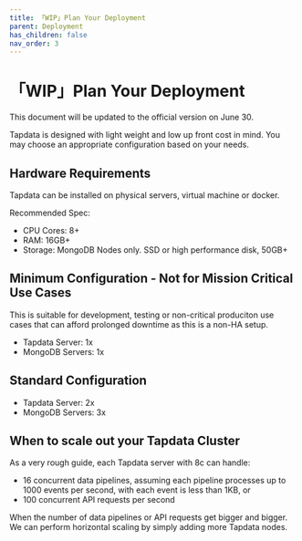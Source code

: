 ```yaml
---
title: 「WIP」Plan Your Deployment
parent: Deployment
has_children: false
nav_order: 3
---
```


# 「WIP」Plan Your Deployment
This document will be updated to the official version on June 30.

Tapdata is designed with light weight and low up front cost in mind. You may choose an appropriate configuration based on your needs. 


## Hardware Requirements

Tapdata can be installed on physical servers, virtual machine or docker. 

Recommended Spec:

- CPU Cores: 8+
- RAM: 16GB+
- Storage: MongoDB Nodes only. SSD or high performance disk, 50GB+ 

 
## Minimum Configuration - Not for Mission Critical Use Cases

This is suitable for development, testing or non-critical produciton use cases that can afford prolonged downtime as this is a non-HA setup. 

- Tapdata Server:  1x
- MongoDB Servers: 1x



## Standard Configuration 

- Tapdata Server:  2x
- MongoDB Servers: 3x


## When to scale out your Tapdata Cluster

As a very rough guide, each Tapdata server with 8c can handle:

- 16 concurrent data pipelines, assuming each pipeline processes up to 1000 events per second, with each event is less than 1KB, or
- 100 concurrent API requests per second

When the number of data pipelines or API requests get bigger and bigger. We can perform horizontal scaling by simply adding more Tapdata nodes.  